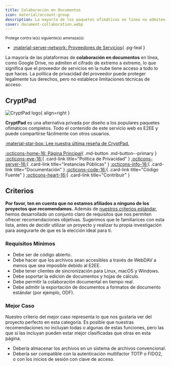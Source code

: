 ```yaml
---
title: Colaboración en Documentos
icon: material/account-group
description: La mayoría de los paquetes ofimáticos en línea no admiten el cifrado de extremo a extremo, lo que significa que el proveedor de servicios en la nube tiene acceso a todo lo que haces.
cover: document-collaboration.webp
---
```


<small>Protege contra la(s) siguiente(s) amenaza(s):</small>

- [:material-server-network: Proveedores de Servicios](basics/common-threats.md#privacy-from-service-providers){ .pg-teal }

La mayoría de las plataformas de **colaboración en documentos** en línea, como Google Drive, no admiten el cifrado de extremo a extremo, lo que significa que el proveedor de servicios en la nube tiene acceso a todo lo que haces. La política de privacidad del proveedor puede proteger legalmente tus derechos, pero no establece limitaciones técnicas de acceso.

## CryptPad

<div class="admonition recommendation" markdown>

![CryptPad logo](assets/img/document-collaboration/cryptpad.svg){ align=right }

**CryptPad** es una alternativa privada por diseño a los populares paquetes ofimáticos completos. Todo el contenido de este servicio web es E2EE y puede compartirse fácilmente con otros usuarios.

[:material-star-box: Lee nuestra última reseña de CryptPad.](https://www.privacyguides.org/articles/2025/02/07/cryptpad-review)

[:octicons-home-16: Página Principal](https://cryptpad.fr){ .md-button .md-button--primary }
[:octicons-eye-16:](https://cryptpad.fr/pad/#/2/pad/view/GcNjAWmK6YDB3EO2IipRZ0fUe89j43Ryqeb4fjkjehE){ .card-link title="Política de Privacidad" }
[:octicons-server-16:](https://cryptpad.org/instances){ .card-link title="Instancias Públicas" }
[:octicons-info-16:](https://docs.cryptpad.fr){ .card-link title="Documentación" }
[:octicons-code-16:](https://github.com/xwiki-labs/cryptpad){ .card-link title="Código Fuente" }
[:octicons-heart-16:](https://opencollective.com/cryptpad){ .card-link title="Contribuir" }

</details>

</div>

## Criterios

**Por favor, ten en cuenta que no estamos afiliados a ninguno de los proyectos que recomendamos.** Además de [nuestros criterios estándar](about/criteria.md), hemos desarrollado un conjunto claro de requisitos que nos permiten ofrecer recomendaciones objetivas. Sugerimos que te familiarices con esta lista, antes de decidir utilizar un proyecto y realizar tu propia investigación para asegurarte de que es la elección ideal para ti.

### Requisitos Mínimos

- Debe ser de código abierto.
- Debe hacer que los archivos sean accesibles a través de WebDAV a menos que sea imposible debido al E2EE.
- Debe tener clientes de sincronización para Linux, macOS y Windows.
- Debe soportar la edición de documentos y hojas de cálculo.
- Debe permitir la colaboración documental en tiempo real.
- Debe admitir la exportación de documentos a formatos de documento estándar (por ejemplo, ODF).

### Mejor Caso

Nuestro criterio del mejor caso representa lo que nos gustaría ver del proyecto perfecto en esta categoría. Es posible que nuestras recomendaciones no incluyan todas o algunas de estas funciones, pero las que sí las incluyan pueden estar mejor clasificadas que otras en esta página.

- Debería almacenar los archivos en un sistema de archivos convencional.
- Debería ser compatible con la autenticación multifactor TOTP o FIDO2, o con los inicios de sesión con clave de acceso.
